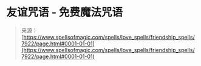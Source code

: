 <!--yml

category: 未分类

date: 2024-06-12 18:43:06

-->

# 友谊咒语 - 免费魔法咒语

> 来源：[https://www.spellsofmagic.com/spells/love_spells/friendship_spells/7922/page.html#0001-01-01](https://www.spellsofmagic.com/spells/love_spells/friendship_spells/7922/page.html#0001-01-01)
